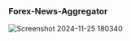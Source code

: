 ### Forex-News-Aggregator

![Screenshot 2024-11-25 180340](https://github.com/user-attachments/assets/d58688ee-9045-4fb0-addf-a95e3753e72c)
